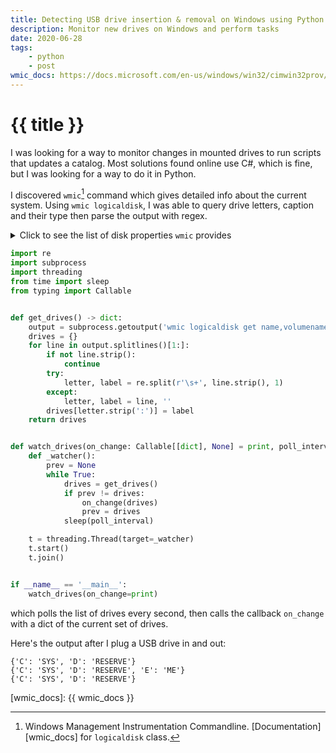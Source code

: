 ```yaml
---
title: Detecting USB drive insertion & removal on Windows using Python
description: Monitor new drives on Windows and perform tasks
date: 2020-06-28
tags: 
    - python
    - post
wmic_docs: https://docs.microsoft.com/en-us/windows/win32/cimwin32prov/win32-logicaldisk
---
```

# {{ title }}

I was looking for a way to monitor changes in mounted drives to run scripts that updates a catalog.
Most solutions found online use C#, which is fine, but I was looking for a way to do it in Python.

I discovered `wmic`[^wmic] command which gives detailed info about the current system.
Using `wmic logicaldisk`, I was able to query drive letters, caption and their type then parse the output with regex.

<details>
<summary>Click to see the list of disk properties <code>wmic</code> provides</summary>
Explanations for the properties can be found <a href="{{ wmic_docs }}" target='_blank'>here</a>
{% for line in wmic %}
- `{{ line }}`
{% endfor %}
</details>

```python
import re
import subprocess
import threading
from time import sleep
from typing import Callable


def get_drives() -> dict:
    output = subprocess.getoutput('wmic logicaldisk get name,volumename')
    drives = {}
    for line in output.splitlines()[1:]:
        if not line.strip():
            continue
        try:
            letter, label = re.split(r'\s+', line.strip(), 1)
        except:
            letter, label = line, ''
        drives[letter.strip(':')] = label
    return drives


def watch_drives(on_change: Callable[[dict], None] = print, poll_interval: int = 1):
    def _watcher():
        prev = None
        while True:
            drives = get_drives()
            if prev != drives:
                on_change(drives)
                prev = drives
            sleep(poll_interval)

    t = threading.Thread(target=_watcher)
    t.start()
    t.join()


if __name__ == '__main__':
    watch_drives(on_change=print)

```
which polls the list of drives every second, then calls the callback `on_change` with 
a dict of the current set of drives.

Here's the output after I plug a USB drive in and out: 
```text
{'C': 'SYS', 'D': 'RESERVE'}
{'C': 'SYS', 'D': 'RESERVE', 'E': 'ME'}
{'C': 'SYS', 'D': 'RESERVE'}
```

[wmic_docs]: {{ wmic_docs }}
[^wmic]: Windows Management Instrumentation Commandline. [Documentation][wmic_docs] for `logicaldisk` class.
